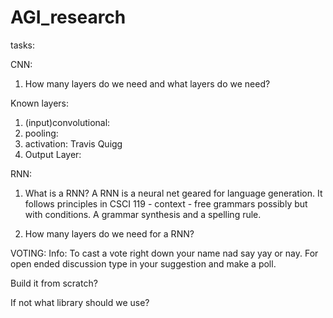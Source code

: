 # AGI_research

tasks:

CNN:

1. How many layers do we need and what layers do we need?

Known layers:

1. (input)convolutional:
2. pooling:
3. activation: Travis Quigg
4. Output Layer:

RNN:

1. What is a RNN?
 A RNN is a neural net geared for language generation. It follows principles in CSCI 119 - context - free grammars possibly but with conditions. A grammar synthesis and a spelling   rule.
 
2. How many layers do we need for a RNN?

VOTING:
Info: To cast a vote right down your name nad say yay or nay. For open ended discussion type in your suggestion and make a poll.

Build it from scratch?



If not what library should we use?


